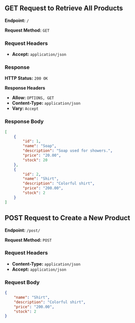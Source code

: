 ## GET Request to Retrieve All Products

**Endpoint:** `/`

**Request Method:** `GET`

### Request Headers

- **Accept:** `application/json`

### Response

**HTTP Status:** `200 OK`

**Response Headers**

- **Allow:** `OPTIONS, GET`
- **Content-Type:** `application/json`
- **Vary:** `Accept`

### Response Body

```json
[
    {
        "id": 1,
        "name": "Soap",
        "description": "Soap used for showers.",
        "price": "20.00",
        "stock": 20
    },
    {
        "id": 2,
        "name": "Shirt",
        "description": "Colorful shirt",
        "price": "200.00",
        "stock": 2
    }
]
```

## POST Request to Create a New Product

**Endpoint:** `/post/`

**Request Method:** `POST`

### Request Headers

- **Content-Type:** `application/json`
- **Accept:** `application/json`

### Request Body

```json
{
    "name": "Shirt",
    "description": "Colorful shirt",
    "price": "200.00",
    "stock": 2
}
```
